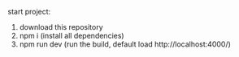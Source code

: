 start project:

1. download this repository
2. npm i (install all dependencies)
3. npm run dev (run the build, default load http://localhost:4000/)
